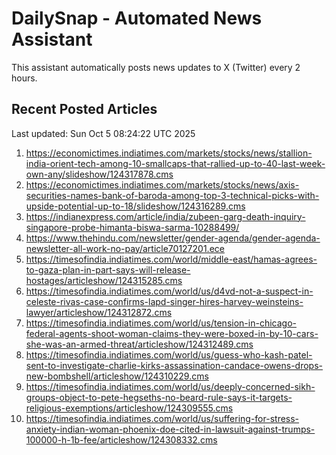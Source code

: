 # DailySnap - Automated News Assistant

This assistant automatically posts news updates to X (Twitter) every 2 hours.

## Recent Posted Articles

Last updated: Sun Oct  5 08:24:22 UTC 2025

1. https://economictimes.indiatimes.com/markets/stocks/news/stallion-india-orient-tech-among-10-smallcaps-that-rallied-up-to-40-last-week-own-any/slideshow/124317878.cms
2. https://economictimes.indiatimes.com/markets/stocks/news/axis-securities-names-bank-of-baroda-among-top-3-technical-picks-with-upside-potential-up-to-18/slideshow/124316289.cms
3. https://indianexpress.com/article/india/zubeen-garg-death-inquiry-singapore-probe-himanta-biswa-sarma-10288499/
4. https://www.thehindu.com/newsletter/gender-agenda/gender-agenda-newsletter-all-work-no-pay/article70127201.ece
5. https://timesofindia.indiatimes.com/world/middle-east/hamas-agrees-to-gaza-plan-in-part-says-will-release-hostages/articleshow/124315285.cms
6. https://timesofindia.indiatimes.com/world/us/d4vd-not-a-suspect-in-celeste-rivas-case-confirms-lapd-singer-hires-harvey-weinsteins-lawyer/articleshow/124312872.cms
7. https://timesofindia.indiatimes.com/world/us/tension-in-chicago-federal-agents-shoot-woman-claims-they-were-boxed-in-by-10-cars-she-was-an-armed-threat/articleshow/124312489.cms
8. https://timesofindia.indiatimes.com/world/us/guess-who-kash-patel-sent-to-investigate-charlie-kirks-assassination-candace-owens-drops-new-bombshell/articleshow/124310229.cms
9. https://timesofindia.indiatimes.com/world/us/deeply-concerned-sikh-groups-object-to-pete-hegseths-no-beard-rule-says-it-targets-religious-exemptions/articleshow/124309555.cms
10. https://timesofindia.indiatimes.com/world/us/suffering-for-stress-anxiety-indian-woman-phoenix-doe-cited-in-lawsuit-against-trumps-100000-h-1b-fee/articleshow/124308332.cms
